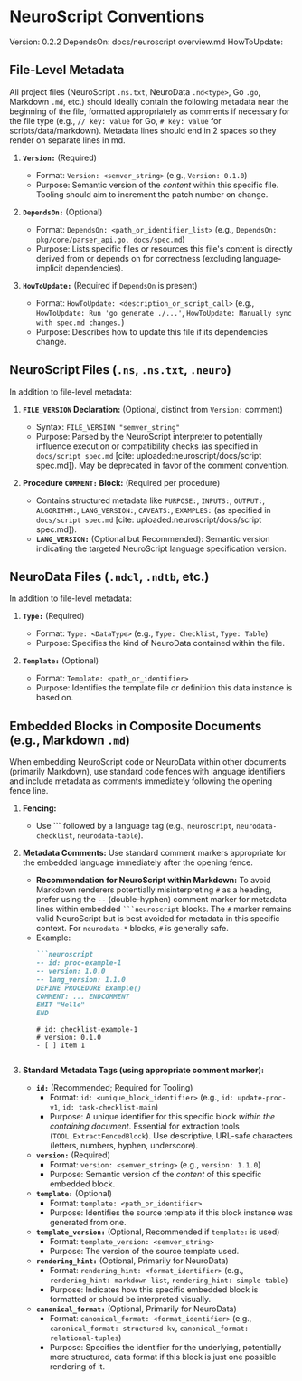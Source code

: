 # NeuroScript Conventions

Version: 0.2.2
DependsOn: docs/neuroscript overview.md
HowToUpdate:  

## File-Level Metadata

All project files (NeuroScript `.ns.txt`, NeuroData `.nd<type>`, Go `.go`, Markdown `.md`, etc.) should ideally contain the following metadata near the beginning of the file, formatted appropriately as comments if necessary for the file type (e.g., `// key: value` for Go, `# key: value` for scripts/data/markdown). Metadata lines should end in 2 spaces so they render on separate lines in md.

1.  **`Version:`** (Required)
    * Format: `Version: <semver_string>` (e.g., `Version: 0.1.0`)
    * Purpose: Semantic version of the *content* within this specific file. Tooling should aim to increment the patch number on change.

2.  **`DependsOn:`** (Optional)
    * Format: `DependsOn: <path_or_identifier_list>` (e.g., `DependsOn: pkg/core/parser_api.go, docs/spec.md`)
    * Purpose: Lists specific files or resources this file's content is directly derived from or depends on for correctness (excluding language-implicit dependencies).

3.  **`HowToUpdate:`** (Required if `DependsOn` is present)
    * Format: `HowToUpdate: <description_or_script_call>` (e.g., `HowToUpdate: Run 'go generate ./...'`, `HowToUpdate: Manually sync with spec.md changes.`)
    * Purpose: Describes how to update this file if its dependencies change.

## NeuroScript Files (`.ns`, `.ns.txt`, `.neuro`)

In addition to file-level metadata:

1.  **`FILE_VERSION` Declaration:** (Optional, distinct from `Version:` comment)
    * Syntax: `FILE_VERSION "semver_string"`
    * Purpose: Parsed by the NeuroScript interpreter to potentially influence execution or compatibility checks (as specified in `docs/script spec.md` [cite: uploaded:neuroscript/docs/script spec.md]). May be deprecated in favor of the comment convention.

2.  **Procedure `COMMENT:` Block:** (Required per procedure)
    * Contains structured metadata like `PURPOSE:`, `INPUTS:`, `OUTPUT:`, `ALGORITHM:`, `LANG_VERSION:`, `CAVEATS:`, `EXAMPLES:` (as specified in `docs/script spec.md` [cite: uploaded:neuroscript/docs/script spec.md]).
    * **`LANG_VERSION:`** (Optional but Recommended): Semantic version indicating the targeted NeuroScript language specification version.

## NeuroData Files (`.ndcl`, `.ndtb`, etc.)

In addition to file-level metadata:

1.  **`Type:`** (Required)
    * Format: `Type: <DataType>` (e.g., `Type: Checklist`, `Type: Table`)
    * Purpose: Specifies the kind of NeuroData contained within the file.

2.  **`Template:`** (Optional)
    * Format: `Template: <path_or_identifier>`
    * Purpose: Identifies the template file or definition this data instance is based on.

## Embedded Blocks in Composite Documents (e.g., Markdown `.md`)

When embedding NeuroScript code or NeuroData within other documents (primarily Markdown), use standard code fences with language identifiers and include metadata as comments immediately following the opening fence line.

1.  **Fencing:**
    * Use ``` followed by a language tag (e.g., `neuroscript`, `neurodata-checklist`, `neurodata-table`).

2.  **Metadata Comments:** Use standard comment markers appropriate for the embedded language immediately after the opening fence.
    * **Recommendation for NeuroScript within Markdown:** To avoid Markdown renderers potentially misinterpreting `#` as a heading, prefer using the ` -- ` (double-hyphen) comment marker for metadata lines within embedded ` ```neuroscript ` blocks. The `#` marker remains valid NeuroScript but is best avoided for metadata in this specific context. For `neurodata-*` blocks, `#` is generally safe.
    * Example:
        ```markdown
        ```neuroscript
        -- id: proc-example-1
        -- version: 1.0.0
        -- lang_version: 1.1.0
        DEFINE PROCEDURE Example()
        COMMENT: ... ENDCOMMENT
        EMIT "Hello"
        END
        ```
        ```neurodata-checklist
        # id: checklist-example-1
        # version: 0.1.0
        - [ ] Item 1
        ```
        ```

3.  **Standard Metadata Tags (using appropriate comment marker):**
    * **`id:`** (Recommended; Required for Tooling)
        * Format: `id: <unique_block_identifier>` (e.g., `id: update-proc-v1`, `id: task-checklist-main`)
        * Purpose: A unique identifier for this specific block *within the containing document*. Essential for extraction tools (`TOOL.ExtractFencedBlock`). Use descriptive, URL-safe characters (letters, numbers, hyphen, underscore).
    * **`version:`** (Required)
        * Format: `version: <semver_string>` (e.g., `version: 1.1.0`)
        * Purpose: Semantic version of the *content* of this specific embedded block.
    * **`template:`** (Optional)
        * Format: `template: <path_or_identifier>`
        * Purpose: Identifies the source template if this block instance was generated from one.
    * **`template_version:`** (Optional, Recommended if `template:` is used)
        * Format: `template_version: <semver_string>`
        * Purpose: The version of the source template used.
    * **`rendering_hint:`** (Optional, Primarily for NeuroData)
        * Format: `rendering_hint: <format_identifier>` (e.g., `rendering_hint: markdown-list`, `rendering_hint: simple-table`)
        * Purpose: Indicates how this specific embedded block is formatted or should be interpreted visually.
    * **`canonical_format:`** (Optional, Primarily for NeuroData)
        * Format: `canonical_format: <format_identifier>` (e.g., `canonical_format: structured-kv`, `canonical_format: relational-tuples`)
        * Purpose: Specifies the identifier for the underlying, potentially more structured, data format if this block is just one possible rendering of it.







